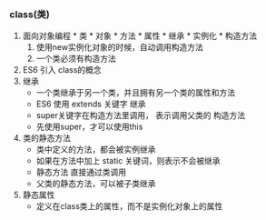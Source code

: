 ### class(类)
  1. 面向对象编程
    * 类
    * 对象
    * 方法
    * 属性
    * 继承
    * 实例化
    * 构造方法
      1. 使用new实例化对象的时候，自动调用构造方法
      2. 一个类必须有构造方法
  2. ES6 引入 class的概念
  3. 继承
     * 一个类继承于另一个类，并且拥有另一个类的属性和方法
     * ES6 使用 extends 关键字 继承
     * super关键字在构造方法里调用，
     表示调用父类的 构造方法
     * 先使用super，才可以使用this
  4. 类的静态方法
     * 类中定义的方法，都会被实例继承
     * 如果在方法中加上 static 关键词，则表示不会被继承
     * 静态方法 直接通过类调用
     * 父类的静态方法，可以被子类继承
  5. 静态属性
     * 定义在class类上的属性，而不是实例化对象上的属性 

